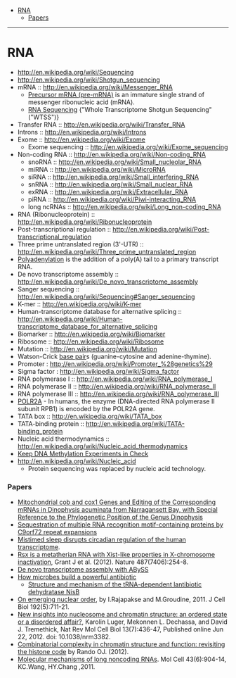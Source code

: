 * [RNA](#rna)
   - [Papers](#papers)

----

# RNA
* http://en.wikipedia.org/wiki/Sequencing
* http://en.wikipedia.org/wiki/Shotgun_sequencing
* mRNA :: http://en.wikipedia.org/wiki/Messenger_RNA
   * [Precursor mRNA (pre-mRNA)](http://en.wikipedia.org/wiki/Precursor_mRNA) is an immature single strand of messenger ribonucleic acid (mRNA).
   * [RNA Sequencing](http://en.wikipedia.org/wiki/RNA-Seq) {"Whole Transcriptome Shotgun Sequencing"("WTSS")}
* Transfer RNA :: http://en.wikipedia.org/wiki/Transfer_RNA
* Introns :: http://en.wikipedia.org/wiki/Introns
* Exome :: http://en.wikipedia.org/wiki/Exome
   * Exome sequencing :: http://en.wikipedia.org/wiki/Exome_sequencing
* Non-coding RNA :: http://en.wikipedia.org/wiki/Non-coding_RNA
   - snoRNA :: http://en.wikipedia.org/wiki/Small_nucleolar_RNA
   - miRNA :: http://en.wikipedia.org/wiki/MicroRNA
   - siRNA :: http://en.wikipedia.org/wiki/Small_interfering_RNA
   - snRNA :: http://en.wikipedia.org/wiki/Small_nuclear_RNA
   - exRNA :: http://en.wikipedia.org/wiki/Extracellular_RNA
   - piRNA :: http://en.wikipedia.org/wiki/Piwi-interacting_RNA
   - long ncRNAs :: http://en.wikipedia.org/wiki/Long_non-coding_RNA
* RNA (Ribonucleoprotein) :: http://en.wikipedia.org/wiki/Ribonucleoprotein   
* Post-transcriptional regulation :: http://en.wikipedia.org/wiki/Post-transcriptional_regulation
* Three prime untranslated region (3'-UTR) :: http://en.wikipedia.org/wiki/Three_prime_untranslated_region
* [Polyadenylation](http://en.wikipedia.org/wiki/Polyadenylation) is the addition of a poly(A) tail to a primary transcript RNA. 
* De novo transcriptome assembly :: http://en.wikipedia.org/wiki/De_novo_transcriptome_assembly
* Sanger sequencing :: http://en.wikipedia.org/wiki/Sequencing#Sanger_sequencing
* K-mer :: http://en.wikipedia.org/wiki/K-mer
* Human-transcriptome database for alternative splicing :: http://en.wikipedia.org/wiki/Human-transcriptome_database_for_alternative_splicing
* Biomarker :: http://en.wikipedia.org/wiki/Biomarker
* Ribosome :: http://en.wikipedia.org/wiki/Ribosome
* Mutation :: http://en.wikipedia.org/wiki/Mutation
* Watson-Crick [base pair](http://en.wikipedia.org/wiki/Base_pair)s (guanine-cytosine and adenine-thymine).
* Promoter : http://en.wikipedia.org/wiki/Promoter_%28genetics%29
* Sigma factor : http://en.wikipedia.org/wiki/Sigma_factor
* RNA polymerase I :: http://en.wikipedia.org/wiki/RNA_polymerase_I
* RNA polymerase II :: http://en.wikipedia.org/wiki/RNA_polymerase_II
* RNA polymerase III :: http://en.wikipedia.org/wiki/RNA_polymerase_III
* [POLR2A](http://en.wikipedia.org/wiki/POLR2A) - In humans, the enzyme (DNA-directed RNA polymerase II subunit RPB1) is encoded by the POLR2A gene.
* TATA box :: http://en.wikipedia.org/wiki/TATA_box
* TATA-binding protein :: http://en.wikipedia.org/wiki/TATA-binding_protein
* Nucleic acid thermodynamics :: http://en.wikipedia.org/wiki/Nucleic_acid_thermodynamics
* [Keep DNA Methylation Experiments in Check](http://epigenie.com/keeping-dna-methylation-experiments-in-check/)
* http://en.wikipedia.org/wiki/Nucleic_acid
   - Protein sequencing was replaced by nucleic acid technology.

### Papers
* [Mitochondrial cob and cox1 Genes and Editing of the Corresponding mRNAs in Dinophysis acuminata from Narragansett Bay, with Special Reference to the Phylogenetic Position of the Genus Dinophysis](http://www.ncbi.nlm.nih.gov/pmc/articles/PMC2258633/)
* [Sequestration of multiple RNA recognition motif-containing proteins by C9orf72 repeat expansions](http://brain.oxfordjournals.org/content/137/7/2040)
* [Mistimed sleep disrupts circadian regulation of the human transcriptome](http://europepmc.org/articles/PMC3926083).
* [Rsx is a metatherian RNA with Xist-like properties in X-chromosome inactivation](http://www.ncbi.nlm.nih.gov/pmc/articles/PMC3484893/), Grant J et al. (2012). Nature 487(7406):254-8.
* [De novo transcriptome assembly with ABySS](http://bioinformatics.oxfordjournals.org/content/25/21/2872.long)
* [How microbes build a powerful antibiotic](http://www.healthcanal.com/infections/56697-team-discovers-how-microbes-build-a-powerful-antibiotic.html)
   - [Structure and mechanism of the tRNA-dependent lantibiotic dehydratase NisB](http://www.nature.com/nature/journal/vaop/ncurrent/full/nature13888.html)
* [On emerging nuclear order](http://www.ncbi.nlm.nih.gov/pmc/articles/PMC3051810/), by I.Rajapakse and M.Groudine, 2011. J Cell Biol 192(5):711-21.
* [New insights into nucleosome and chromatin structure: an ordered state or a disordered affair?](http://www.ncbi.nlm.nih.gov/pmc/articles/PMC3408961/), Karolin Luger, Mekonnen L. Dechassa, and David J. Tremethick, Nat Rev Mol Cell Biol 13(7):436-47, Published online Jun 22, 2012. doi: 10.1038/nrm3382.
* [Combinatorial complexity in chromatin structure and function: revisiting the histone code](http://www.ncbi.nlm.nih.gov/pmc/articles/PMC3345062/) by Rando OJ. (2012). 
* [Molecular mechanisms of long noncoding RNAs](http://www.ncbi.nlm.nih.gov/pmc/articles/PMC3199020/). Mol Cell 43(6):904-14, KC.Wang, HY.Chang ,2011.


